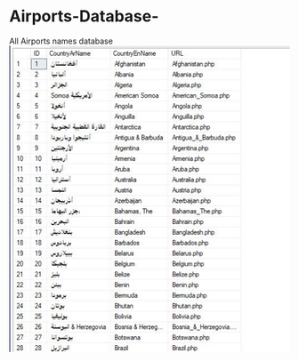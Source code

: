 # Airports-Database-
All Airports names database
![alt text](https://github.com/isaacbegit/Airports-Database-/blob/main/Airports%20sample.JPG)
